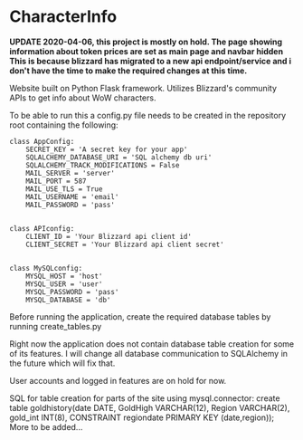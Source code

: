 # CharacterInfo

**UPDATE 2020-04-06, this project is mostly on hold. The page showing information about token prices are set as main page and navbar hidden
This is because blizzard has migrated to a new api endpoint/service and i don't have the time to make the required changes at this time.**

Website built on Python Flask framework. Utilizes Blizzard's community APIs to get info about WoW characters.


To be able to run this a config.py file needs to be created in the repository root containing the following:
```
class AppConfig:
    SECRET_KEY = 'A secret key for your app'
    SQLALCHEMY_DATABASE_URI = 'SQL alchemy db uri'
    SQLALCHEMY_TRACK_MODIFICATIONS = False
    MAIL_SERVER = 'server'
    MAIL_PORT = 587
    MAIL_USE_TLS = True
    MAIL_USERNAME = 'email'
    MAIL_PASSWORD = 'pass'


class APIconfig:
    CLIENT_ID = 'Your Blizzard api client id'
    CLIENT_SECRET = 'Your Blizzard api client secret'


class MySQLconfig:
    MYSQL_HOST = 'host'
    MYSQL_USER = 'user'
    MYSQL_PASSWORD = 'pass'
    MYSQL_DATABASE = 'db'
```
Before running the application, create the required database tables by running create_tables.py

Right now the application does not contain database table creation for some of its features.
I will change all database communication to SQLAlchemy in the future which will fix that.

User accounts and logged in features are on hold for now.



SQL for table creation for parts of the site using mysql.connector:
create table goldhistory(date DATE, GoldHigh VARCHAR(12), Region VARCHAR(2), gold_int INT(8), CONSTRAINT regiondate PRIMARY KEY (date,region));
More to be added...
